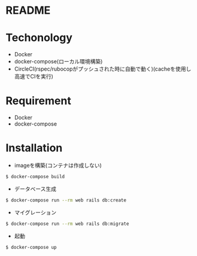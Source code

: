 # README

# Techonology
* Docker
* docker-compose(ローカル環境構築)
* CircleCI(rspec/rubocopがプッシュされた時に自動で動く)(cacheを使用し高速でCIを実行)

# Requirement
* Docker
* docker-compose

# Installation
* imageを構築(コンテナは作成しない)
```bash
$ docker-compose build
```
* データベース生成
```bash
$ docker-compose run --rm web rails db:create
```
* マイグレーション
 ```bash
$ docker-compose run --rm web rails db:migrate
```

* 起動
 ```bash
$ docker-compose up
```
